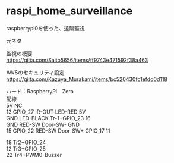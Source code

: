 # raspi_home_surveillance
raspberrypi0を使った、遠隔監視

元ネタ

監視の概要  
https://qiita.com/Saito5656/items/ff9743e471592f38a463

AWSのセキュリティ設定  
https://qiita.com/Kazuya_Murakami/items/bc520430fc1efdd0d118

ハード：RaspberryPi　Zero  
配線  
             5V       NC  
13 GPIO_27   IR-OUT   LED-RED   5V  
             GND      LED-BLACK Tr-1+GPIO_23 16  
   GND       RED-SW   Door-SW-  GND  
15 GPIO_22   RED-SW   Door-SW+  GPIO_17      11  
  
18 Tr2+GPIO_24  
12 Tr3+GPIO_25   
22 Tr4+PWM0-Buzzer  

